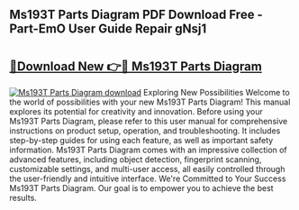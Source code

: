 ## Ms193T Parts Diagram PDF Download Free - Part-EmO User Guide Repair gNsj1

# <h2><a href="http://dfttmh.blite.top/?on=Ms193T+Parts+Diagram">🔗Download New 👉🔴 Ms193T Parts Diagram</a></h2>

[![Ms193T Parts Diagram download](https://i.imgur.com/lujVjoI.png)](http://dfttmh.blite.top/?on=Ms193T+Parts+Diagram)
Exploring New Possibilities Welcome to the world of possibilities with your new Ms193T Parts Diagram! This manual explores its potential for creativity and innovation. Before using your Ms193T Parts Diagram, please refer to this user manual for comprehensive instructions on product setup, operation, and troubleshooting. It includes step-by-step guides for using each feature, as well as important safety information. Ms193T Parts Diagram comes with an impressive collection of advanced features, including object detection, fingerprint scanning, customizable settings, and multi-user access, all easily controlled through the user-friendly and intuitive interface. We're Committed to Your Success Ms193T Parts Diagram. Our goal is to empower you to achieve the best results.
